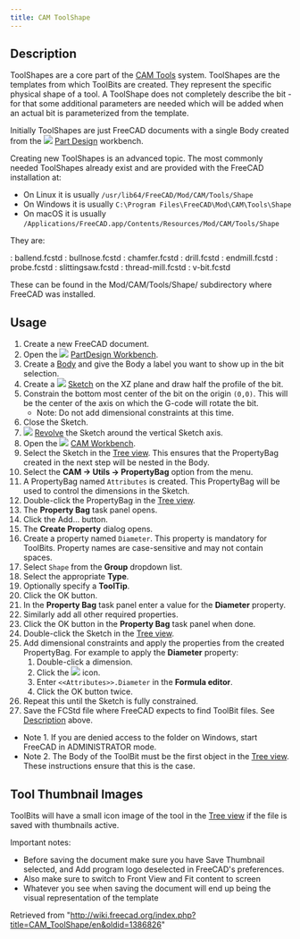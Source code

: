 ```yaml
---
title: CAM ToolShape
---
```


## Description

ToolShapes are a core part of the [CAM Tools](/CAM_Tools "CAM Tools") system. ToolShapes are the templates from which ToolBits are created. They represent the specific physical shape of a tool. A ToolShape does not completely describe the bit - for that some additional parameters are needed which will be added when an actual bit is parameterized from the template.

Initially ToolShapes are just FreeCAD documents with a single Body created from the ![](/images/Workbench_PartDesign.svg) [Part Design](/PartDesign_Workbench "PartDesign Workbench") workbench.

Creating new ToolShapes is an advanced topic. The most commonly needed ToolShapes already exist and are provided with the FreeCAD installation at:

- On Linux it is usually `/usr/lib64/FreeCAD/Mod/CAM/Tools/Shape`
- On Windows it is usually `C:\Program Files\FreeCAD\Mod\CAM\Tools\Shape`
- On macOS it is usually `/Applications/FreeCAD.app/Contents/Resources/Mod/CAM/Tools/Shape`

They are:

: ballend.fcstd
: bullnose.fcstd
: chamfer.fcstd
: drill.fcstd
: endmill.fcstd
: probe.fcstd
: slittingsaw.fcstd
: thread-mill.fcstd
: v-bit.fcstd

These can be found in the Mod/CAM/Tools/Shape/ subdirectory where FreeCAD was installed.

## Usage

1. Create a new FreeCAD document.
2. Open the ![](/images/Workbench_PartDesign.svg) [PartDesign Workbench](/PartDesign_Workbench "PartDesign Workbench").
3. Create a [Body](/PartDesign_Body "PartDesign Body") and give the Body a label you want to show up in the bit selection.
4. Create a ![](/images/PartDesign_NewSketch.svg) [Sketch](/PartDesign_NewSketch "PartDesign NewSketch") on the XZ plane and draw half the profile of the bit.
5. Constrain the bottom most center of the bit on the origin `(0,0)`. This will be the center of the axis on which the G-code will rotate the bit.
   - Note: Do not add dimensional constraints at this time.
6. Close the Sketch.
7. ![](/images/PartDesign_Revolution.svg) [Revolve](/PartDesign_Revolution "PartDesign Revolution") the Sketch around the vertical Sketch axis.
8. Open the ![](/images/Workbench_CAM.svg) [CAM Workbench](/CAM_Workbench "CAM Workbench").
9. Select the Sketch in the [Tree view](/Tree_view "Tree view"). This ensures that the PropertyBag created in the next step will be nested in the Body.
10. Select the **CAM → Utils → PropertyBag** option from the menu.
11. A PropertyBag named `Attributes` is created. This PropertyBag will be used to control the dimensions in the Sketch.
12. Double-click the PropertyBag in the [Tree view](/Tree_view "Tree view").
13. The **Property Bag** task panel opens.
14. Click the Add... button.
15. The **Create Property** dialog opens.
16. Create a property named `Diameter`. This property is mandatory for ToolBits. Property names are case-sensitive and may not contain spaces.
17. Select `Shape` from the **Group** dropdown list.
18. Select the appropriate **Type**.
19. Optionally specify a **ToolTip**.
20. Click the OK button.
21. In the **Property Bag** task panel enter a value for the **Diameter** property.
22. Similarly add all other required properties.
23. Click the OK button in the **Property Bag** task panel when done.
24. Double-click the Sketch in the [Tree view](/Tree_view "Tree view").
25. Add dimensional constraints and apply the properties from the created PropertyBag. For example to apply the **Diameter** property:
    1. Double-click a dimension.
    2. Click the ![](/images/Bound-expression.svg) icon.
    3. Enter `<<Attributes>>.Diameter` in the **Formula editor**.
    4. Click the OK button twice.
26. Repeat this until the Sketch is fully constrained.
27. Save the FCStd file where FreeCAD expects to find ToolBit files. See [Description](#Description) above.

- Note 1. If you are denied access to the folder on Windows, start FreeCAD in ADMINISTRATOR mode.
- Note 2. The Body of the ToolBit must be the first object in the [Tree view](/Tree_view "Tree view"). These instructions ensure that this is the case.

## Tool Thumbnail Images

ToolBits will have a small icon image of the tool in the [Tree view](/Tree_view "Tree view") if the file is saved with thumbnails active.

Important notes:

- Before saving the document make sure you have Save Thumbnail selected, and Add program logo deselected in FreeCAD's preferences.
- Also make sure to switch to Front View and Fit content to screen
- Whatever you see when saving the document will end up being the visual representation of the template

Retrieved from "<http://wiki.freecad.org/index.php?title=CAM_ToolShape/en&oldid=1386826>"
